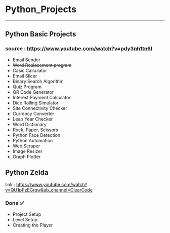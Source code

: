 # Python_Projects
*** 
## Python Basic Projects 
### source : https://www.youtube.com/watch?v=pdy3nh1tn6I

* ~~Email Sender~~
* ~~Word Replacement program~~
* Casic Calculator 
* Email Slicer
* Binary Search Algorithm
* Quiz Program
* QR Code Generator 
* Interest Payment Calculator
* Dice Rolling Simulator
* Site Connectivity Checker
* Currency Converter 
* Leap Year Checker
* Word Dictionary 
* Rock, Paper, Scissors
* Python Face Detection 
* Python Automation 
* Web Scraper 
* Image Resizer
* Graph Plotter

## Python Zelda
link : https://www.youtube.com/watch?v=QU1pPzEGrqw&ab_channel=ClearCode
### Done ✅
*  Project Setup
* Level Setup
* Creating the Player

